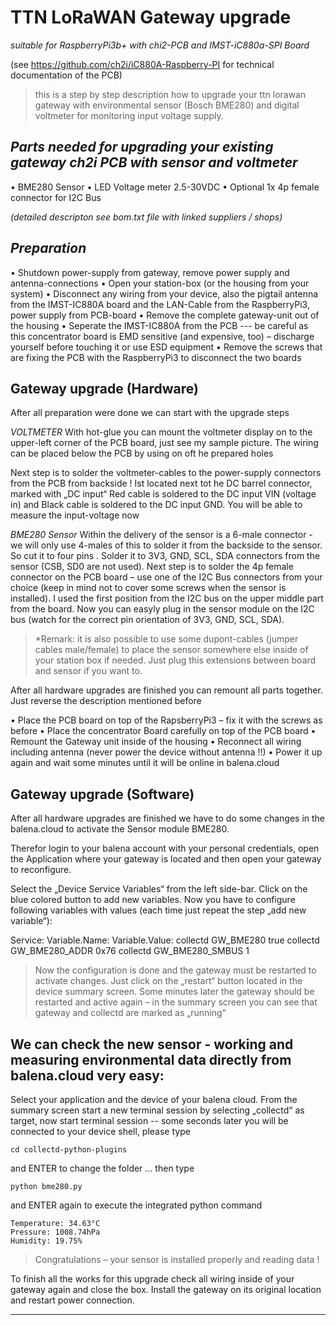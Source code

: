 # TTN LoRaWAN Gateway upgrade 
*suitable for RaspberryPi3b+ with chi2-PCB and IMST-iC880a-SPI Board*

(see https://github.com/ch2i/iC880A-Raspberry-PI for technical documentation of the PCB)

> this is a step by step description how to upgrade your ttn lorawan
> gateway with environmental sensor (Bosch BME280) and digital voltmeter
> for monitoring input voltage supply.



## *Parts needed for upgrading your existing gateway ch2i PCB with sensor and voltmeter*

•	BME280 Sensor
•	LED Voltage meter 2.5-30VDC
•	Optional 1x 4p female connector for I2C Bus

*(detailed descripton see bom.txt file with linked suppliers / shops)*



## *Preparation*

•	Shutdown power-supply from gateway, remove power supply and antenna-connections
•	Open your station-box (or the housing from your system)
•	Disconnect any wiring from your device, also the pigtail antenna from the IMST-IC880A board and the LAN-Cable from the RaspberryPi3, power supply from PCB-board
•	Remove the complete gateway-unit out of the housing
•	Seperate the IMST-IC880A from the PCB --- be careful as this concentrator board is EMD sensitive (and expensive, too) – discharge yourself before touching it or use ESD equipment
•	Remove the screws that are fixing the PCB with the RaspberryPi3 to disconnect the two boards



## Gateway upgrade (Hardware)


After all preparation were done we can start with the upgrade steps

*VOLTMETER*
With hot-glue you can mount the voltmeter display on to the upper-left corner of the PCB board, just see my sample picture. The wiring can be placed below the PCB by using on oft he prepared holes

Next step is to solder the voltmeter-cables to the power-supply connectors from the PCB from backside ! Ist located next tot he DC barrel connector, marked with „DC input“ Red cable is soldered to the DC input VIN (voltage in) and Black cable is soldered to the DC input GND. You will be able to measure the input-voltage now

*BME280 Sensor*
Within the delivery of the sensor is a 6-male connector  - we will only use 4-males of this to solder it from the backside to the sensor. So cut it to four pins . Solder it to 3V3, GND, SCL, SDA connectors from the sensor (CSB, SD0 are not used). Next step is to solder the 4p female connector on the PCB board – use one of the I2C Bus connectors from your choice (keep in mind not to cover some screws when the sensor is installed). I used the first position from the I2C bus on the upper middle part from the board.  Now you can easyly plug in the sensor module on the I2C bus (watch for the correct pin orientation of 3V3, GND, SCL, SDA). 

> *Remark:  it is also possible to use some dupont-cables (jumper cables male/female) to place the sensor somewhere else inside of your station box if needed.  Just plug this extensions between board and sensor if you want to.

After all hardware upgrades are finished you can remount all parts together. Just reverse the description mentioned before

•	Place the PCB board on top of the RapsberryPi3 – fix it with the screws as before
•	Place the concentrator Board carefully on top of the PCB board
•	Remount the Gateway unit inside of the housing
•	Reconnect all wiring including antenna   (never power the device without antenna !!)
•	Power it up again and wait some minutes until it will be online in balena.cloud

## Gateway upgrade (Software)

After all hardware upgrades are finished we have to do some changes in the balena.cloud to activate the Sensor module BME280. 

Therefor login to your balena account with your personal credentials, open the Application where your gateway is located and then open your gateway to reconfigure. 

Select the „Device Service Variables“  from the left side-bar. Click on the blue colored button to add new variables.  Now you have to configure following variables with values (each time just repeat the step „add new variable“):

Service:	        Variable.Name:			Variable.Value: 
collectd		GW_BME280				true
collectd		GW_BME280_ADDR			0x76
collectd		GW_BME280_SMBUS			1

> Now the configuration is done and the gateway must be restarted to activate changes. Just click on the „restart“ button located in the device summary screen. Some minutes later the gateway should be restarted and active again – in the summary screen you can see that gateway and collectd are marked as „running“




## We can check the new sensor - working and measuring environmental data directly from balena.cloud very easy:



Select your application and the device of your balena cloud. From the summary screen start a new terminal session by selecting „collectd“ as target, now start terminal session -- some seconds later you will be connected to your device shell, please type

`cd collectd-python-plugins`

 and ENTER to change the folder ... then type 

`python bme280.py` 

and ENTER again to execute the integrated python command

    Temperature: 34.63°C
    Pressure: 1008.74hPa
    Humidity: 19.75%

> Congratulations – your sensor is installed properly and reading data !

To finish all the works for this upgrade check all wiring inside of your gateway again and close the box. Install the gateway on its original location and restart power connection.
***

<!--Document Version 1.2 from 06th October 2019-->
<!--edit 12.08.2020 - some code correction and minor additions-->
<!--release 2.02 created on 12th August 2020-->

